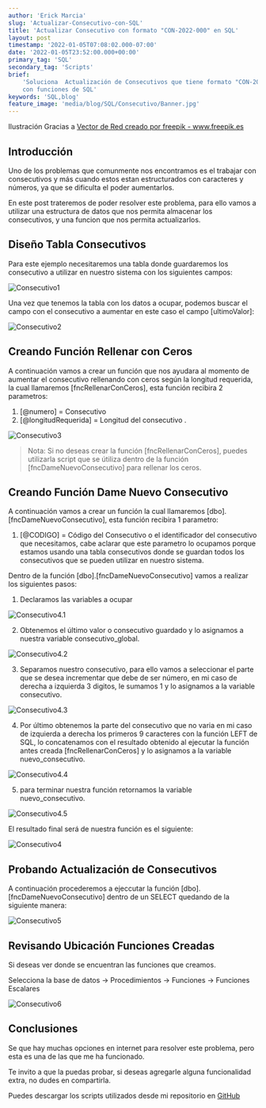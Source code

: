 ```yaml
---
author: 'Erick Marcia'
slug: 'Actualizar-Consecutivo-con-SQL'
title: 'Actualizar Consecutivo con formato "CON-2022-000" en SQL'
layout: post
timestamp: '2022-01-05T07:08:02.000-07:00'
date: '2022-01-05T23:52:00.000+00:00'
primary_tag: 'SQL'
secondary_tag: 'Scripts'
brief:
    'Soluciona  Actualización de Consecutivos que tiene formato "CON-2022-000"
    con funciones de SQL'
keywords: 'SQL,blog'
feature_image: 'media/blog/SQL/Consecutivo/Banner.jpg'
---
```


<figcaption>Ilustración Gracias a <a href='https://www.freepik.es/vectores/red'>Vector de Red creado por freepik - www.freepik.es</a></figcaption>

## Introducción

Uno de los problemas que comunmente nos encontramos es el trabajar con
consecutivos y más cuando estos estan estructurados con caracteres y números, ya
que se dificulta el poder aumentarlos.

En este post trateremos de poder resolver este problema, para ello vamos a
utilizar una estructura de datos que nos permita almacenar los consecutivos, y
una funcion que nos permita actualizarlos.

## Diseño Tabla Consecutivos

Para este ejemplo necesitaremos una tabla donde guardaremos los consecutivo a
utilizar en nuestro sistema con los siguientes campos:

![Consecutivo1](media/blog/SQL/Consecutivo/1-Consecutivo.png)

Una vez que tenemos la tabla con los datos a ocupar, podemos buscar el campo con
el consecutivo a aumentar en este caso el campo [ultimoValor]:

![Consecutivo2](media/blog/SQL/Consecutivo/2-Consecutivo.png)

## Creando Función Rellenar con Ceros

A continuación vamos a crear un función que nos ayudara al momento de aumentar
el consecutivo rellenando con ceros según la longitud requerida, la cual
llamaremos [fncRellenarConCeros], esta función recibira 2 parametros:

1. [@numero] = Consecutivo
2. [@longitudRequerida] = Longitud del consecutivo .

![Consecutivo3](media/blog/SQL/Consecutivo/3-Consecutivo.png)

> Nota: Si no deseas crear la función [fncRellenarConCeros], puedes utilizarla
> script que se útiliza dentro de la función [fncDameNuevoConsecutivo] para
> rellenar los ceros.

## Creando Función Dame Nuevo Consecutivo

A continuación vamos a crear un función la cual llamaremos
[dbo].[fncDameNuevoConsecutivo], esta función recibira 1 parametro:

1. [@CODIGO] = Código del Consecutivo o el identificador del consecutivo que
   necesitamos, cabe aclarar que este parametro lo ocupamos porque estamos
   usando una tabla consecutivos donde se guardan todos los consecutivos que se
   pueden utilizar en nuestro sistema.

Dentro de la función [dbo].[fncDameNuevoConsecutivo] vamos a realizar los
siguientes pasos:

1. Declaramos las variables a ocupar

![Consecutivo4.1](media/blog/SQL/Consecutivo/4.1-Consecutivo.png)

2. Obtenemos el último valor o consecutivo guardado y lo asignamos a nuestra
   variable consecutivo_global.

![Consecutivo4.2](media/blog/SQL/Consecutivo/4.2-Consecutivo.png)

3. Separamos nuestro consecutivo, para ello vamos a seleccionar el parte que se
   desea incrementar que debe de ser número, en mi caso de derecha a izquierda 3
   digitos, le sumamos 1 y lo asignamos a la variable consecutivo.

![Consecutivo4.3](media/blog/SQL/Consecutivo/4.3-Consecutivo.png)

4. Por último obtenemos la parte del consecutivo que no varia en mi caso de
   izquierda a derecha los primeros 9 caracteres con la función LEFT de SQL, lo
   concatenamos con el resultado obtenido al ejecutar la función antes creada
   [fncRellenarConCeros] y lo asignamos a la variable nuevo_consecutivo.

![Consecutivo4.4](media/blog/SQL/Consecutivo/4.4-Consecutivo.png)

5. para terminar nuestra función retornamos la variable nuevo_consecutivo.

![Consecutivo4.5](media/blog/SQL/Consecutivo/4.5-Consecutivo.png)

El resultado final será de nuestra función es el siguiente:

![Consecutivo4](media/blog/SQL/Consecutivo/4-Consecutivo.png)

## Probando Actualización de Consecutivos

A continuación procederemos a ejeccutar la función
[dbo].[fncDameNuevoConsecutivo] dentro de un SELECT quedando de la siguiente
manera:

![Consecutivo5](media/blog/SQL/Consecutivo/5-Consecutivo.png)

## Revisando Ubicación Funciones Creadas

Si deseas ver donde se encuentran las funciones que creamos.

Selecciona la base de datos -> Procedimientos -> Funciones -> Funciones
Escalares

![Consecutivo6](media/blog/SQL/Consecutivo/6-Consecutivo.png)

## Conclusiones

Se que hay muchas opciones en internet para resolver este problema, pero esta es
una de las que me ha funcionado.

Te invito a que la puedas probar, si deseas agregarle alguna funcionalidad
extra, no dudes en compartirla.

Puedes descargar los scripts utilizados desde mi repositorio en
[GitHub](https://github.com/erickmarcia/SQL)
